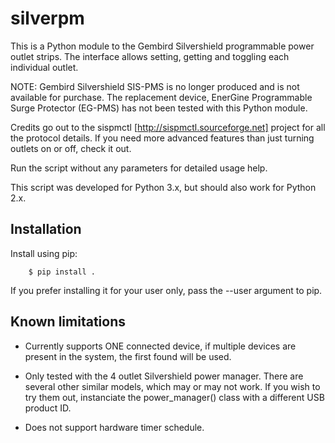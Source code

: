 # silverpm

This is a Python module to the Gembird Silvershield programmable power outlet
strips. The interface allows setting, getting and toggling each individual
outlet.

NOTE: Gembird Silvershield SIS-PMS is no longer produced and is not available
for purchase. The replacement device, EnerGine Programmable Surge Protector
(EG-PMS) has not been tested with this Python module.

Credits go out to the sispmctl [http://sispmctl.sourceforge.net] project for
all the protocol details. If you need more advanced features than just turning
outlets on or off, check it out.

Run the script without any parameters for detailed usage help.

This script was developed for Python 3.x, but should also work for Python 2.x.

## Installation

Install using pip:
```
	$ pip install .
```

If you prefer installing it for your user only, pass the --user argument to pip.

## Known limitations
- Currently supports ONE connected device, if multiple devices are present in
the system, the first found will be used.

- Only tested with the 4 outlet Silvershield power manager. There are several
other similar models, which may or may not work. If you wish to try them out,
instanciate the power_manager() class with a different USB product ID.

- Does not support hardware timer schedule.
